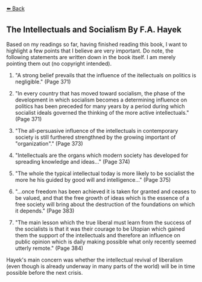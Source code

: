 [⬅️ Back](https://vintagemind.github.io/blog/) 

## The Intellectuals and Socialism By F.A. Hayek


Based on my readings so far, having finished reading this book, I want to highlight a few points that I believe are very important. Do note, the following statements are written down in the book itself. I am merely pointing them out (no copyright intended).

1. "A strong belief prevails that the influence of the itellectuals on politics is negligible." (Page 371)

2. "In every country that has moved toward socialism, the phase of the development in which socialism becomes a determining influence on politics has been preceded for many years by a period during which socialist ideals governed the thinking of the more active intellectuals." (Page 371)

3. "The all-persuasive influence of the intellectuals in contemporary society is still furthered strengthned by the growing important of "organization"." (Page 373)

4. "Intellectuals are the organs which modern society has developed for spreading knowledge and ideas..." (Page 374)

5. "The whole the typical intellectual today is more likely to be socialist the more he his guided by good will and intelligence..." (Page 375)

6. "...once freedom has been achieved it is taken for granted and ceases to be valued, and that the free growth of ideas which is the essence of a free society will bring about the destruction of the foundations on which it depends." (Page 383)

7. "The main lesson which the true liberal must learn from the success of the socialists is that it was their courage to be Utopian which gained them the support of the intellectuals and therefore an influence on public opinion which is daily making possible what only recently seemed utterly remote." (Page 384)

Hayek's main concern was whether the intellectual revival of liberalism (even though is already underway in many parts of the world) will be in time possible before the next crisis.
